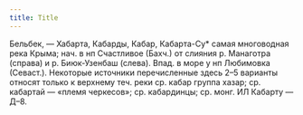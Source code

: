 ```yaml
---
title: Title
---
```


Бельбек, — Хабарта, Кабарды, Кабар, Кабарта-Су* самая многоводная река Крыма;
нач. в нп Счастливое (Бахч.) от слияния р. Манаготра (справа) и р. Биюк-Узенбаш
(слева). Впад. в море у нп Любимовка (Севаст.). Некоторые источники
перечисленные здесь 2–5 варианты относят только к верхнему теч. реки ср. кабар
группа хазар; ср. кабартай — «племя черкесов»; ср. кабардинцы; ср. монг. ИЛ
Кабарту — Д–8.
